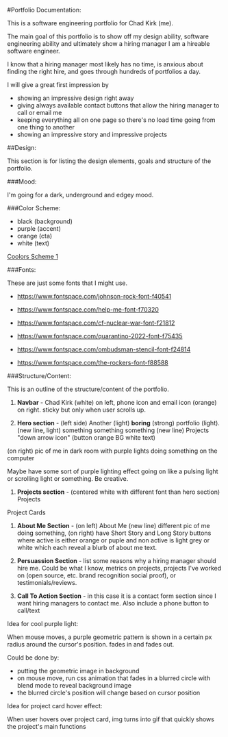 #Portfolio Documentation:

This is a software engineering portfolio for Chad Kirk (me).

The main goal of this portfolio is to show off my design ability, software engineering ability and ultimately show a hiring manager I am a hireable software engineer.

I know that a hiring manager most likely has no time, is anxious about finding the right hire, and goes through hundreds of portfolios a day.

I will give a great first impression by

- showing an impressive design right away
- giving always available contact buttons that allow the hiring manager to call or email me
- keeping everything all on one page so there's no load time going from one thing to another
- showing an impressive story and impressive projects

##Design:

This section is for listing the design elements, goals and structure of the portfolio.

###Mood:

I'm going for a dark, underground and edgey mood.

###Color Scheme:

- black (background)
- purple (accent)
- orange (cta)
- white (text)

[Coolors Scheme 1](https://coolors.co/000103-2822d3-ffffff-e99b35)

###Fonts:

These are just some fonts that I might use.

- https://www.fontspace.com/johnson-rock-font-f40541

- https://www.fontspace.com/help-me-font-f70320

- https://www.fontspace.com/cf-nuclear-war-font-f21812

- https://www.fontspace.com/quarantino-2022-font-f75435

- https://www.fontspace.com/ombudsman-stencil-font-f24814

- https://www.fontspace.com/the-rockers-font-f88588

###Structure/Content:

This is an outline of the structure/content of the portfolio.

1. **Navbar** - Chad Kirk (white) on left, phone icon and email icon (orange) on right. sticky but only when user scrolls up.

1. **Hero section** - (left side) Another (light) **boring** (strong) portfolio (light). (new line, light) something something something (new line) Projects "down arrow icon" (button orange BG white text)

(on right) pic of me in dark room with purple lights doing something on the computer

Maybe have some sort of purple lighting effect going on like a pulsing light or scrolling light or something. Be creative.

1. **Projects section** - (centered white with different font than hero section) Projects

Project Cards

1. **About Me Section** - (on left) About Me (new line) different pic of me doing something, (on right) have Short Story and Long Story buttons where active is either orange or puple and non active is light grey or white which each reveal a blurb of about me text.

1. **Persuassion Section** - list some reasons why a hiring manager should hire me. Could be what I know, metrics on projects, projects I've worked on (open source, etc. brand recognition social proof), or testimonials/reviews.

1. **Call To Action Section** - in this case it is a contact form section since I want hiring managers to contact me. Also include a phone button to call/text

Idea for cool purple light:

When mouse moves, a purple geometric pattern is shown in a certain px radius around the cursor's position. fades in and fades out.

Could be done by:

- putting the geometric image in background
- on mouse move, run css animation that fades in a blurred circle with blend mode to reveal background image
- the blurred circle's position will change based on cursor position

Idea for project card hover effect:

When user hovers over project card, img turns into gif that quickly shows the project's main functions
